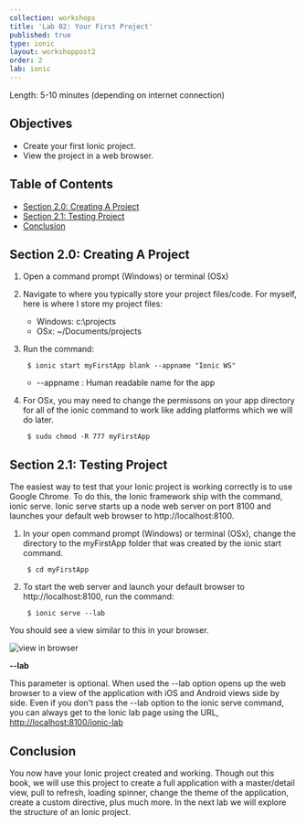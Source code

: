```yaml
---
collection: workshops
title: 'Lab 02: Your First Project'
published: true
type: ionic
layout: workshoppost2
order: 2
lab: ionic
---
```


Length: 5-10 minutes (depending on internet connection)

## Objectives

* Create your first Ionic project.
* View the project in a web browser.

<!-- START doctoc generated TOC please keep comment here to allow auto update -->
<!-- DON'T EDIT THIS SECTION, INSTEAD RE-RUN doctoc TO UPDATE -->
<h2>Table of Contents</h2>

- [Section 2.0: Creating A Project](#section-20-creating-a-project)
- [Section 2.1: Testing Project](#section-21-testing-project)
- [Conclusion](#conclusion)

<!-- END doctoc generated TOC please keep comment here to allow auto update -->

## Section 2.0: Creating A Project

1. Open a command prompt (Windows) or terminal (OSx)
1. Navigate to where you typically store your project files/code.  For myself, here is where I store my project files: 
    * Windows: c:\projects
    * OSx: ~/Documents/projects
1. Run the command:
    
        $ ionic start myFirstApp blank --appname "Ionic WS"

    * --appname : Human readable name for the app
    
1. For OSx, you may need to change the permissons on your app directory for all of the ionic command to work like adding platforms which we will do later.

        $ sudo chmod -R 777 myFirstApp 


## Section 2.1: Testing Project

The easiest way to test that your Ionic project is working correctly is to use Google Chrome.  To do this, the Ionic framework ship with the command, ionic serve.  Ionic serve starts up a node web server on port 8100 and launches your default web browser to http://localhost:8100.

1. In your open command prompt (Windows) or terminal (OSx), change the directory to the myFirstApp folder that was created by the ionic start command.

        $ cd myFirstApp

1. To start the web server and launch your default browser to http://localhost:8100, run the command:

        $ ionic serve --lab

You should see a view similar to this in your browser.

![view in browser](../images/lab2/IonicLabInitialView.png)



**--lab**

This parameter is optional.  When used the --lab option opens up the web browser to a view of the application with iOS and Android views side by side.  Even if you don't pass the --lab option to the ionic serve command, you can always get to the Ionic lab page using the URL, [http://localhost:8100/ionic-lab](http://localhost:8100/ionic-lab)


## Conclusion

You now have your Ionic project created and working.  Though out this book, we will use this project to create a full application with a master/detail view, pull to refresh, loading spinner, change the theme of the application, create a custom directive, plus much more.  In the next lab we will explore the structure of an Ionic project.

